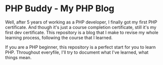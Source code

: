 # PHP Buddy - My PHP Blog

Well, after 5 years of working as a PHP developer, I finally got my first PHP certificate. And though it's just a course completion certificate, still it's my first dev certificate. This repository is a blog that I make to revise my whole learning process, following the course that I learned.

If you are a PHP beginner, this repository is a perfect start for you to learn PHP. Throughout everyfile, I'll try to document what I've learned, what things mean. 